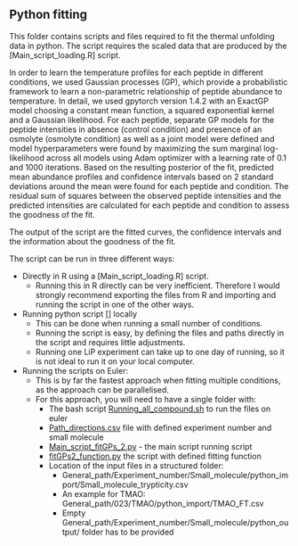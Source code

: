 Python fitting
  -
This folder contains scripts and files required to fit the thermal unfolding data in python. The script requires the scaled data that are produced by the [Main_script_loading.R] script.

In order to learn the temperature profiles for each peptide in different conditions, we used Gaussian processes (GP), which provide a probabilistic framework to learn a non-parametric relationship of peptide abundance to temperature. In detail, we used gpytorch version 1.4.2 with an ExactGP model choosing a constant mean function, a squared exponential kernel and a Gaussian likelihood. For each peptide, separate GP models for the peptide intensities in absence (control condition) and presence of an osmolyte (osmolyte condition)  as well as a joint model were defined and model hyperparameters were found by maximizing the sum marginal log-likelihood across all models using Adam optimizer with a learning rate of 0.1 and 1000 iterations. Based on the resulting posterior of the fit, predicted mean abundance profiles and confidence intervals based on 2 standard deviations around the mean were found for each peptide and condition. The residual sum of squares between the observed peptide intensities and the predicted intensities are calculated for each peptide and condition to assess the goodness of the fit.

The output of the script are the fitted curves, the confidence intervals and the information about the goodness of the fit. 

The script can be run in three different ways:
- Directly in R using a [Main_script_loading.R] script. 
  - Running this in R directly can be very inefficient. Therefore I would strongly recommend exporting the files from R and importing and running the script in one of the other ways.
- Running python script [] locally
  - This can be done when running a small number of conditions.
  - Running the script is easy, by defining the files and paths directly in the script and requires little adjustments.
  - Running one LiP experiment can take up to one day of running, so it is not ideal to run it on your local computer.
- Running the scripts on Euler:
  - This is by far the fastest approach when fitting multiple conditions, as the approach can be parallelised.
  - For this approach, you will need to have a single folder with:
    - The bash script [Running_all_compound.sh](https://github.com/MoniPepelnjak/Thermal_unfolding/blob/master/General_pipeline/python_fitting/Running_all_compound.sh) to run the files on euler
    - [Path_directions.csv](https://github.com/MoniPepelnjak/Thermal_unfolding/blob/master/General_pipeline/python_fitting/Path_directions.csv) file with defined experiment number and small molecule
    - [Main_script_fitGPs_2.py](https://github.com/MoniPepelnjak/Thermal_unfolding/blob/master/General_pipeline/python_fitting/Main_script_fitGPs_2.py) - the main script running script
    - [fitGPs2_function.py](https://github.com/MoniPepelnjak/Thermal_unfolding/blob/master/General_pipeline/python_fitting/fitGPs2_function.py) the script with defined fitting function
    - Location of the input files in a structured folder:
      - General_path/Experiment_number/Small_molecule/python_import/Small_molecule_trypticity.csv
      - An example for TMAO: General_path/023/TMAO/python_import/TMAO_FT.csv
      - Empty General_path/Experiment_number/Small_molecule/python_output/ folder has to be provided

